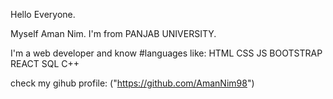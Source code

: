 Hello Everyone.

Myself Aman Nim. I'm from PANJAB UNIVERSITY.

I'm a web developer and know #languages like:
HTML
CSS
JS
BOOTSTRAP
REACT
SQL
C++

check my gihub profile: ("https://github.com/AmanNim98")
